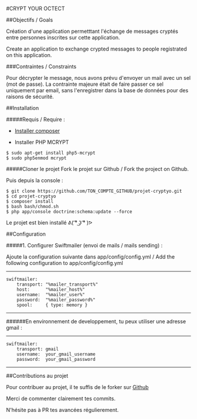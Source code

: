 #CRYPT YOUR OCTECT


##Objectifs / Goals

Création d'une application permetttant l'échange de messages cryptés entre personnes inscrites sur cette application.

Create an application to exchange crypted messages to people registrated on this application.

###Contraintes / Constraints

Pour décrypter le message, nous avons prévu d'envoyer un mail avec un sel (mot de passe). La contrainte majeure était de faire passer ce sel uniquement par email, sans l'enregistrer dans la base de données pour des raisons de sécurité.

##Installation

#####Requis / Require :

* [Installer composer](https://getcomposer.org/download/)

* Installer PHP MCRYPT
``` shell
$ sudo apt-get install php5-mcrypt
$ sudo php5enmod mcrypt
```


#####Cloner le projet
Fork le projet sur Github / Fork the project on Github.

Puis depuis la console :
``` shell
$ git clone https://github.com/TON_COMPTE_GITHUB/projet-cryptyo.git 
$ cd projet-cryptyo 
$ composer install 
$ bash bash/chmod.sh 
$ php app/console doctrine:schema:update --force 
```

Le projet est bien installé ᕕ( ͡° ͜ʖ ͡° )ᕗ



##Configuration

#####1. Configurer Swiftmailer (envoi de mails / mails sending) : 

Ajoute la configuration suivante dans app/config/config.yml / Add the following configuration to app/config/config.yml

---
    swiftmailer:
        transport: "%mailer_transport%" 
        host:      "%mailer_host%"
        username:  "%mailer_user%"
        password:  "%mailer_password%"
        spool:     { type: memory }
---

######En environnement de developpement, tu peux utiliser une adresse gmail :

---
    swiftmailer:
        transport: gmail
        username:  your_gmail_username
        password:  your_gmail_password
---

##Contributions au projet

Pour contribuer au projet, il te suffis de le forker sur [Github](https://github.com/WildCodeSchool/projet-cryptyo)

Merci de commenter clairement tes commits.

N'hésite pas à PR tes avancées régulierement.

